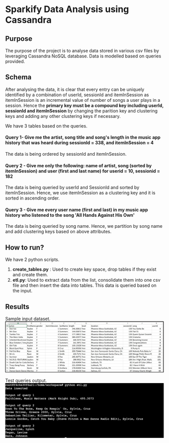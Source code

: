 # Sparkify Data Analysis using Cassandra

## Purpose
The purpose of the project is to analyse data stored in various csv files by leveraging Cassandra NoSQL database. Data is modelled based on queries provided. 

## Schema
After analysing the data, it is clear that every entry can be uniquely identified by a combination of userId, sessionId and itemInSession as itemInSession is an incremental value of number of songs a user plays in a session. Hence the **primary key must be a compound key including userId, sessionId and itemInSession** by changing the parition key and clustering keys and adding any other clustering keys if necessary. 

We have 3 tables based on the queries. 

#### Query 1- Give me the artist, song title and song's length in the music app history that was heard during sessionId = 338, and itemInSession = 4
The data is being ordered by sessionId and itemInSession. 

#### Query 2 - Give me only the following: name of artist, song (sorted by itemInSession) and user (first and last name) for userid = 10, sessionid = 182
The data is being queried by userId and SessionId and sorted by itemInSession. Hence, we use itemInSession as a clustering key and it is sorted in ascending order.

#### Query 3 - Give me every user name (first and last) in my music app history who listened to the song 'All Hands Against His Own'
The data is being queried by song name. Hence, we partition by song name and add clustering keys based on above attributes. 

## How to run?
We have 2 python scripts. 

1. **create_tables.py** : Used to create key space, drop tables if they exist and create them. 
2. **etl.py**: Used to extract data from the list, consolidate them into one csv file and then insert the data into tables. This data is queried based on the input. 

## Results

Sample input dataset.
![Input data set](images/image_event_datafile_new.jpg)

Test queries output. 
![Output of queries](images/output.png)

